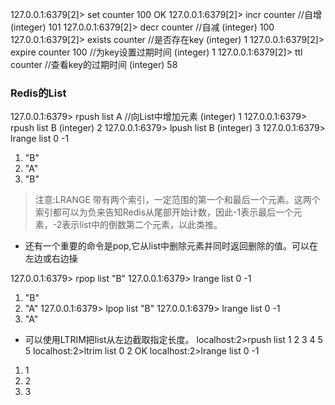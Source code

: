 127.0.0.1:6379[2]> set counter 100 
OK
127.0.0.1:6379[2]> incr counter //自增
(integer) 101
127.0.0.1:6379[2]> decr counter //自减
(integer) 100
127.0.0.1:6379[2]> exists counter //是否存在key
(integer) 1
127.0.0.1:6379[2]> expire counter 100 //为key设置过期时间
(integer) 1
127.0.0.1:6379[2]> ttl counter //查看key的过期时间
(integer) 58

### Redis的List
127.0.0.1:6379> rpush list A //向List中增加元素
(integer) 1
127.0.0.1:6379> rpush list B
(integer) 2
127.0.0.1:6379> lpush list B
(integer) 3
127.0.0.1:6379> lrange list 0 -1
1) "B"
2) "A"
3) "B"
> 注意:LRANGE 带有两个索引，一定范围的第一个和最后一个元素。这两个索引都可以为负来告知Redis从尾部开始计数，因此-1表示最后一个元素，-2表示list中的倒数第二个元素，以此类推。

- 还有一个重要的命令是pop,它从list中删除元素并同时返回删除的值。可以在左边或右边操

127.0.0.1:6379> rpop list
"B"
127.0.0.1:6379> lrange list 0 -1
1) "B"
2) "A"
127.0.0.1:6379> lpop list
"B"
127.0.0.1:6379> lrange list 0 -1
1) "A"

- 可以使用LTRIM把list从左边截取指定长度。
localhost:2>rpush list 1 2 3 4 5
5
localhost:2>ltrim list 0 2
OK
localhost:2>lrange list 0 -1
1) 1
2) 2
3) 3



